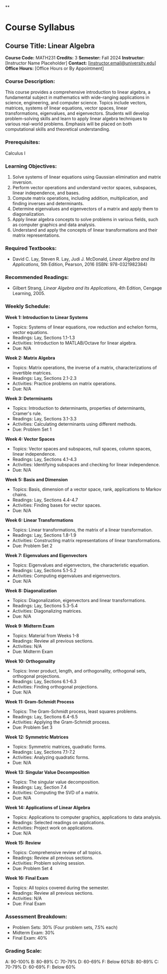 **
# Course Syllabus
## Course Title: Linear Algebra
**Course Code:** MATH231
**Credits:** 3
**Semester:** Fall 2024
**Instructor:** [Instructor Name Placeholder]
**Contact:** [instructor.email@university.edu]
**Office Hours:** [Office Hours or By Appointment]

### Course Description:
This course provides a comprehensive introduction to linear algebra, a fundamental subject in mathematics with wide-ranging applications in science, engineering, and computer science. Topics include vectors, matrices, systems of linear equations, vector spaces, linear transformations, eigenvalues, and eigenvectors. Students will develop problem-solving skills and learn to apply linear algebra techniques to various real-world problems. Emphasis will be placed on both computational skills and theoretical understanding.

### Prerequisites:
Calculus I

### Learning Objectives:
1.  Solve systems of linear equations using Gaussian elimination and matrix inversion.
2.  Perform vector operations and understand vector spaces, subspaces, linear independence, and bases.
3.  Compute matrix operations, including addition, multiplication, and finding inverses and determinants.
4.  Determine eigenvalues and eigenvectors of a matrix and apply them to diagonalization.
5.  Apply linear algebra concepts to solve problems in various fields, such as computer graphics and data analysis.
6.  Understand and apply the concepts of linear transformations and their matrix representations.

### Required Textbooks:
- David C. Lay, Steven R. Lay, Judi J. McDonald, *Linear Algebra and Its Applications*, 5th Edition, Pearson, 2016 (ISBN: 978-0321982384)

### Recommended Readings:
- Gilbert Strang, *Linear Algebra and Its Applications*, 4th Edition, Cengage Learning, 2005.

### Weekly Schedule:
**Week 1: Introduction to Linear Systems**
- Topics: Systems of linear equations, row reduction and echelon forms, vector equations.
- Readings: Lay, Sections 1.1-1.3
- Activities: Introduction to MATLAB/Octave for linear algebra.
- Due: N/A

**Week 2: Matrix Algebra**
- Topics: Matrix operations, the inverse of a matrix, characterizations of invertible matrices.
- Readings: Lay, Sections 2.1-2.3
- Activities: Practice problems on matrix operations.
- Due: N/A

**Week 3: Determinants**
- Topics: Introduction to determinants, properties of determinants, Cramer's rule.
- Readings: Lay, Sections 3.1-3.3
- Activities: Calculating determinants using different methods.
- Due: Problem Set 1

**Week 4: Vector Spaces**
- Topics: Vector spaces and subspaces, null spaces, column spaces, linear independence.
- Readings: Lay, Sections 4.1-4.3
- Activities: Identifying subspaces and checking for linear independence.
- Due: N/A

**Week 5: Basis and Dimension**
- Topics: Basis, dimension of a vector space, rank, applications to Markov chains.
- Readings: Lay, Sections 4.4-4.7
- Activities: Finding bases for vector spaces.
- Due: N/A

**Week 6: Linear Transformations**
- Topics: Linear transformations, the matrix of a linear transformation.
- Readings: Lay, Sections 1.8-1.9
- Activities: Constructing matrix representations of linear transformations.
- Due: Problem Set 2

**Week 7: Eigenvalues and Eigenvectors**
- Topics: Eigenvalues and eigenvectors, the characteristic equation.
- Readings: Lay, Sections 5.1-5.2
- Activities: Computing eigenvalues and eigenvectors.
- Due: N/A

**Week 8: Diagonalization**
- Topics: Diagonalization, eigenvectors and linear transformations.
- Readings: Lay, Sections 5.3-5.4
- Activities: Diagonalizing matrices.
- Due: N/A

**Week 9: Midterm Exam**
- Topics: Material from Weeks 1-8
- Readings: Review all previous sections.
- Activities: N/A
- Due: Midterm Exam

**Week 10: Orthogonality**
- Topics: Inner product, length, and orthogonality, orthogonal sets, orthogonal projections.
- Readings: Lay, Sections 6.1-6.3
- Activities: Finding orthogonal projections.
- Due: N/A

**Week 11: Gram-Schmidt Process**
- Topics: The Gram-Schmidt process, least squares problems.
- Readings: Lay, Sections 6.4-6.5
- Activities: Applying the Gram-Schmidt process.
- Due: Problem Set 3

**Week 12: Symmetric Matrices**
- Topics: Symmetric matrices, quadratic forms.
- Readings: Lay, Sections 7.1-7.2
- Activities: Analyzing quadratic forms.
- Due: N/A

**Week 13: Singular Value Decomposition**
- Topics: The singular value decomposition.
- Readings: Lay, Section 7.4
- Activities: Computing the SVD of a matrix.
- Due: N/A

**Week 14: Applications of Linear Algebra**
- Topics: Applications to computer graphics, applications to data analysis.
- Readings: Selected readings on applications.
- Activities: Project work on applications.
- Due: N/A

**Week 15: Review**
- Topics: Comprehensive review of all topics.
- Readings: Review all previous sections.
- Activities: Problem solving session.
- Due: Problem Set 4

**Week 16: Final Exam**
- Topics: All topics covered during the semester.
- Readings: Review all previous sections.
- Activities: N/A
- Due: Final Exam

### Assessment Breakdown:
*   Problem Sets: 30% (Four problem sets, 7.5% each)
*   Midterm Exam: 30%
*   Final Exam: 40%

### Grading Scale:
A: 90-100%
B: 80-89%
C: 70-79%
D: 60-69%
F: Below 60%B: 80-89%
C: 70-79%
D: 60-69%
F: Below 60%